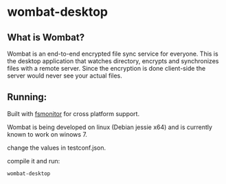 wombat-desktop
================



What is Wombat?
---------------
Wombat is an end-to-end encrypted file sync service for everyone. This is the desktop application that watches directory, encrypts and synchronizes files with a remote server. Since the encryption is done client-side the server would never see your actual files.



Running:
--------
Built with [fsmonitor](https://github.com/howeyc/fsnotify) for cross platform support.


Wombat is being developed on linux (Debian jessie x64) and is currently known to work on winows 7.


change the values in testconf.json.

compile it and run:

    wombat-desktop
